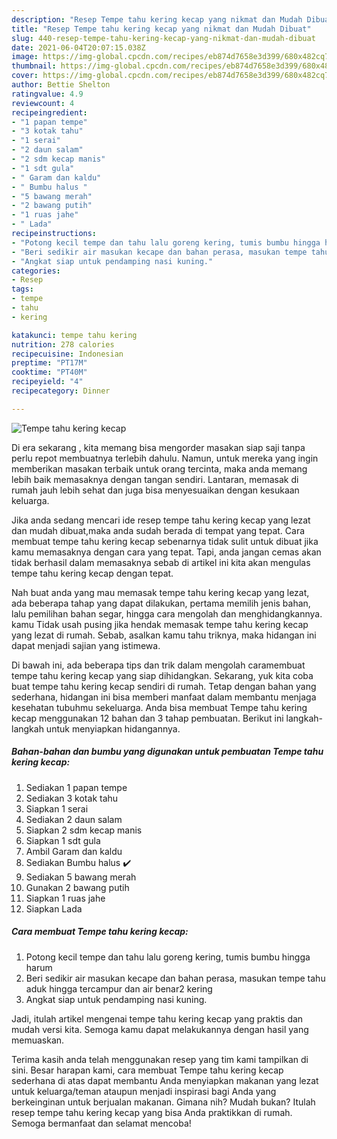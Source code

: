 ```yaml
---
description: "Resep Tempe tahu kering kecap yang nikmat dan Mudah Dibuat"
title: "Resep Tempe tahu kering kecap yang nikmat dan Mudah Dibuat"
slug: 440-resep-tempe-tahu-kering-kecap-yang-nikmat-dan-mudah-dibuat
date: 2021-06-04T20:07:15.038Z
image: https://img-global.cpcdn.com/recipes/eb874d7658e3d399/680x482cq70/tempe-tahu-kering-kecap-foto-resep-utama.jpg
thumbnail: https://img-global.cpcdn.com/recipes/eb874d7658e3d399/680x482cq70/tempe-tahu-kering-kecap-foto-resep-utama.jpg
cover: https://img-global.cpcdn.com/recipes/eb874d7658e3d399/680x482cq70/tempe-tahu-kering-kecap-foto-resep-utama.jpg
author: Bettie Shelton
ratingvalue: 4.9
reviewcount: 4
recipeingredient:
- "1 papan tempe"
- "3 kotak tahu"
- "1 serai"
- "2 daun salam"
- "2 sdm kecap manis"
- "1 sdt gula"
- " Garam dan kaldu"
- " Bumbu halus "
- "5 bawang merah"
- "2 bawang putih"
- "1 ruas jahe"
- " Lada"
recipeinstructions:
- "Potong kecil tempe dan tahu lalu goreng kering, tumis bumbu hingga harum"
- "Beri sedikir air masukan kecape dan bahan perasa, masukan tempe tahu aduk hingga tercampur dan air benar2 kering"
- "Angkat siap untuk pendamping nasi kuning."
categories:
- Resep
tags:
- tempe
- tahu
- kering

katakunci: tempe tahu kering 
nutrition: 278 calories
recipecuisine: Indonesian
preptime: "PT17M"
cooktime: "PT40M"
recipeyield: "4"
recipecategory: Dinner

---
```



![Tempe tahu kering kecap](https://img-global.cpcdn.com/recipes/eb874d7658e3d399/680x482cq70/tempe-tahu-kering-kecap-foto-resep-utama.jpg)

Di era  sekarang , kita memang bisa mengorder masakan siap saji tanpa perlu repot membuatnya terlebih dahulu. Namun, untuk mereka yang ingin memberikan masakan terbaik untuk orang tercinta, maka anda memang lebih baik memasaknya dengan tangan sendiri. Lantaran, memasak di rumah jauh lebih sehat dan juga bisa menyesuaikan dengan kesukaan keluarga.

Jika anda sedang mencari ide resep tempe tahu kering kecap yang lezat dan mudah dibuat,maka anda sudah berada di tempat yang tepat. Cara membuat tempe tahu kering kecap  sebenarnya tidak sulit untuk dibuat jika kamu memasaknya dengan cara yang tepat. Tapi, anda jangan cemas akan tidak berhasil dalam memasaknya 
sebab di artikel ini kita akan mengulas tempe tahu kering kecap dengan tepat.  



Nah buat anda yang mau memasak tempe tahu kering kecap yang lezat, ada beberapa tahap yang dapat dilakukan, pertama memilih jenis bahan, lalu pemilihan bahan segar, hingga cara mengolah dan menghidangkannya. kamu Tidak usah pusing jika hendak memasak tempe tahu kering kecap yang lezat di rumah. Sebab, asalkan kamu  tahu triknya, maka hidangan ini dapat menjadi sajian yang istimewa.

Di bawah ini, ada beberapa tips dan trik dalam mengolah caramembuat tempe tahu kering kecap yang siap dihidangkan. Sekarang, yuk kita coba buat tempe tahu kering kecap sendiri di rumah. Tetap dengan bahan yang sederhana, hidangan ini bisa memberi manfaat dalam membantu menjaga kesehatan tubuhmu sekeluarga. Anda bisa membuat Tempe tahu kering kecap menggunakan 12 bahan dan 3 tahap pembuatan. Berikut ini langkah-langkah untuk menyiapkan hidangannya.

<!--inarticleads1-->

##### Bahan-bahan dan bumbu yang digunakan untuk pembuatan Tempe tahu kering kecap:

1. Sediakan 1 papan tempe
1. Sediakan 3 kotak tahu
1. Siapkan 1 serai
1. Sediakan 2 daun salam
1. Siapkan 2 sdm kecap manis
1. Siapkan 1 sdt gula
1. Ambil  Garam dan kaldu
1. Sediakan  Bumbu halus ✔️
1. Sediakan 5 bawang merah
1. Gunakan 2 bawang putih
1. Siapkan 1 ruas jahe
1. Siapkan  Lada




<!--inarticleads2-->

##### Cara membuat Tempe tahu kering kecap:

1. Potong kecil tempe dan tahu lalu goreng kering, tumis bumbu hingga harum
1. Beri sedikir air masukan kecape dan bahan perasa, masukan tempe tahu aduk hingga tercampur dan air benar2 kering
1. Angkat siap untuk pendamping nasi kuning.




Jadi, itulah artikel mengenai  tempe tahu kering kecap  yang praktis dan mudah versi kita. Semoga kamu dapat melakukannya dengan hasil yang memuaskan. 

Terima kasih anda telah menggunakan resep yang tim kami tampilkan di sini. Besar harapan kami, cara membuat  Tempe tahu kering kecap sederhana di atas dapat membantu Anda menyiapkan makanan yang lezat untuk keluarga/teman ataupun menjadi inspirasi bagi Anda yang berkeinginan untuk berjualan makanan. Gimana nih? Mudah bukan? Itulah resep tempe tahu kering kecap yang bisa Anda praktikkan di rumah. Semoga bermanfaat dan selamat mencoba!


